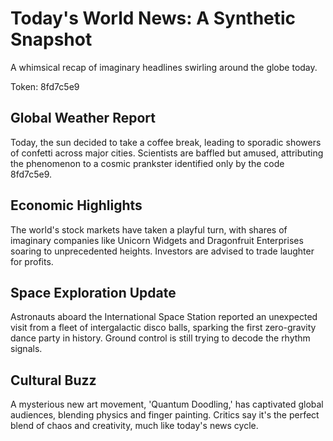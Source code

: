 # Today's World News: A Synthetic Snapshot

A whimsical recap of imaginary headlines swirling around the globe today.

Token: 8fd7c5e9

## Global Weather Report

Today, the sun decided to take a coffee break, leading to sporadic showers of confetti across major cities. Scientists are baffled but amused, attributing the phenomenon to a cosmic prankster identified only by the code 8fd7c5e9.

## Economic Highlights

The world's stock markets have taken a playful turn, with shares of imaginary companies like Unicorn Widgets and Dragonfruit Enterprises soaring to unprecedented heights. Investors are advised to trade laughter for profits.

## Space Exploration Update

Astronauts aboard the International Space Station reported an unexpected visit from a fleet of intergalactic disco balls, sparking the first zero-gravity dance party in history. Ground control is still trying to decode the rhythm signals.

## Cultural Buzz

A mysterious new art movement, 'Quantum Doodling,' has captivated global audiences, blending physics and finger painting. Critics say it's the perfect blend of chaos and creativity, much like today's news cycle.